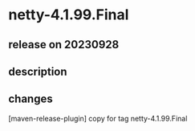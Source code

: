 # netty-4.1.99.Final

## release on 20230928

## description

## changes

[maven-release-plugin] copy for tag netty-4.1.99.Final

